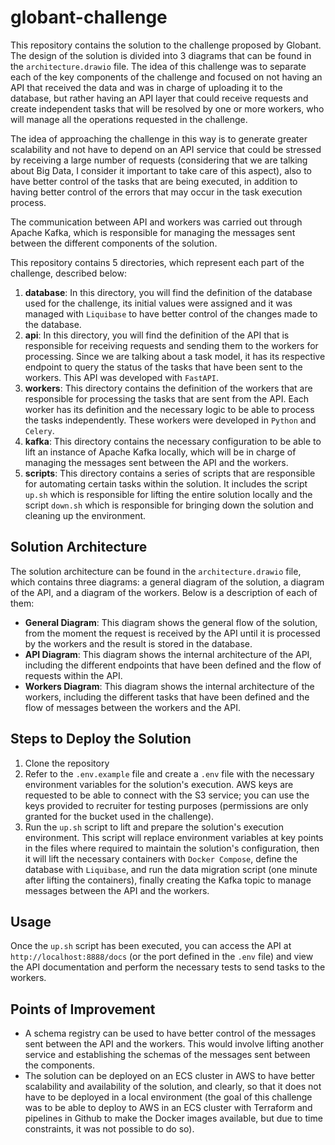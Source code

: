 
# globant-challenge

This repository contains the solution to the challenge proposed by Globant. The design of the solution is divided into 3 diagrams that can be found in the `architecture.drawio` file. The idea of this challenge was to separate each of the key components of the challenge and focused on not having an API that received the data and was in charge of uploading it to the database, but rather having an API layer that could receive requests and create independent tasks that will be resolved by one or more workers, who will manage all the operations requested in the challenge.

The idea of approaching the challenge in this way is to generate greater scalability and not have to depend on an API service that could be stressed by receiving a large number of requests (considering that we are talking about Big Data, I consider it important to take care of this aspect), also to have better control of the tasks that are being executed, in addition to having better control of the errors that may occur in the task execution process.

The communication between API and workers was carried out through Apache Kafka, which is responsible for managing the messages sent between the different components of the solution.

This repository contains 5 directories, which represent each part of the challenge, described below:

1. **database**: In this directory, you will find the definition of the database used for the challenge, its initial values were assigned and it was managed with `Liquibase` to have better control of the changes made to the database.
2. **api**: In this directory, you will find the definition of the API that is responsible for receiving requests and sending them to the workers for processing. Since we are talking about a task model, it has its respective endpoint to query the status of the tasks that have been sent to the workers. This API was developed with `FastAPI`.
3. **workers**: This directory contains the definition of the workers that are responsible for processing the tasks that are sent from the API. Each worker has its definition and the necessary logic to be able to process the tasks independently. These workers were developed in `Python` and `Celery`.
4. **kafka**: This directory contains the necessary configuration to be able to lift an instance of Apache Kafka locally, which will be in charge of managing the messages sent between the API and the workers.
5. **scripts**: This directory contains a series of scripts that are responsible for automating certain tasks within the solution. It includes the script `up.sh` which is responsible for lifting the entire solution locally and the script `down.sh` which is responsible for bringing down the solution and cleaning up the environment.

## Solution Architecture

The solution architecture can be found in the `architecture.drawio` file, which contains three diagrams: a general diagram of the solution, a diagram of the API, and a diagram of the workers. Below is a description of each of them:

- **General Diagram**: This diagram shows the general flow of the solution, from the moment the request is received by the API until it is processed by the workers and the result is stored in the database.
- **API Diagram**: This diagram shows the internal architecture of the API, including the different endpoints that have been defined and the flow of requests within the API.
- **Workers Diagram**: This diagram shows the internal architecture of the workers, including the different tasks that have been defined and the flow of messages between the workers and the API.

## Steps to Deploy the Solution

1. Clone the repository
2. Refer to the `.env.example` file and create a `.env` file with the necessary environment variables for the solution's execution. AWS keys are requested to be able to connect with the S3 service; you can use the keys provided to recruiter for testing purposes (permissions are only granted for the bucket used in the challenge).
3. Run the `up.sh` script to lift and prepare the solution's execution environment. This script will replace environment variables at key points in the files where required to maintain the solution's configuration, then it will lift the necessary containers with `Docker Compose`, define the database with `Liquibase`, and run the data migration script (one minute after lifting the containers), finally creating the Kafka topic to manage messages between the API and the workers.

## Usage

Once the `up.sh` script has been executed, you can access the API at `http://localhost:8888/docs` (or the port defined in the `.env` file) and view the API documentation and perform the necessary tests to send tasks to the workers.

## Points of Improvement

- A schema registry can be used to have better control of the messages sent between the API and the workers. This would involve lifting another service and establishing the schemas of the messages sent between the components.
- The solution can be deployed on an ECS cluster in AWS to have better scalability and availability of the solution, and clearly, so that it does not have to be deployed in a local environment (the goal of this challenge was to be able to deploy to AWS in an ECS cluster with Terraform and pipelines in Github to make the Docker images available, but due to time constraints, it was not possible to do so).
